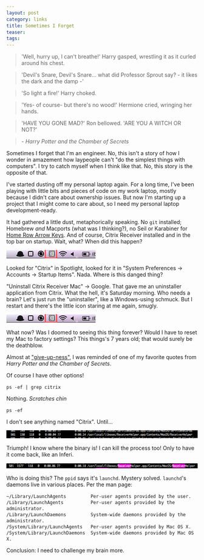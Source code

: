 ```yaml
---
layout: post
category: links
title: Sometimes I Forget
teaser: 
tags: 
---
```


> 'Well, hurry up, I can't breathe!' Harry gasped, wrestling it as it curled around his chest.

> 'Devil's Snare, Devil's Snare... what did Professor Sprout say? - it likes the dark and the damp -' 

> 'So light a fire!' Harry choked.

> 'Yes- of course- but there's no wood!' Hermione cried, wringing her hands.

> 'HAVE YOU GONE MAD?' Ron bellowed. 'ARE YOU A WITCH OR NOT?' 

> \- _Harry Potter and the Chamber of Secrets_


Sometimes I forget that I'm an engineer. No, this isn't a story of how I wonder in amazement how laypeople can't "do the simplest things with computers". I try to catch myself when I think like that. No, this story is the opposite of that.

I've started dusting off my personal laptop again. For a long time, I've been playing with little bits and pieces of code on my work laptop, mostly because I didn't care about ownership issues. But now I'm starting up a project that I might come to care about, so I need my personal laptop development-ready.

It had gathered a little dust, metaphorically speaking. No `git` installed; Homebrew _and_ Macports (what was I thinking?), no Seil or Karabiner for [Home Row Arrow Keys](/Home-row-arrow-keys/). And of course, Citrix Receiver installed and in the top bar on startup. Wait, what? When did this happen?

 ![Citrix Receiver in top bar](/assets/img/topbar.png "Citrix receiver icon in top bar")

Looked for "Citrix" in Spotlight, looked for it in "System Preferences -> Accounts -> Startup Items". Nada. Where is this danged thing?

"Uninstall Citrix Receiver Mac" -> Google. That gave me an uninstaller application from Citrix. What the hell, it's Saturday morning. Who needs a brain? Let's just run the "uninstaller", like a Windows-using schmuck. But I restart and there's the little icon staring at me again, smugly.

 ![Citrix Receiver in top bar](/assets/img/topbar.png "Citrix receiver icon in top bar")

What now? Was I doomed to seeing this thing forever? Would I have to reset my Mac to factory settings? This things's 7 years old; that would surely be the deathblow.

Almost at ["give-up-ness"](/Lessons-from-Jajavy/), I was reminded of one of my favorite quotes from _Harry Potter and the Chamber of Secrets_.

Of course I have other options!

    ps -ef | grep citrix

Nothing. *Scratches chin*

    ps -ef

I don't see anything named "Citrix". Until...

![Citrix Receiver in ps -ef output](/assets/img/psoutput.png "Citrix receiver in ps -ef output")

Triumph! I know where the binary is! I can kill the process too! Only to have it come back, like an Inferi.

![Citrix Receiver in still lives](/assets/img/stilllives.png "Citrix receiver still lives")

Who is doing this? The `ppid` says it's `launchd`. Mystery solved. `launchd`'s daemons live in various places. Per the man page:

    ~/Library/LaunchAgents         Per-user agents provided by the user.
    /Library/LaunchAgents          Per-user agents provided by the administrator.
    /Library/LaunchDaemons         System-wide daemons provided by the administrator.
    /System/Library/LaunchAgents   Per-user agents provided by Mac OS X.
    /System/Library/LaunchDaemons  System-wide daemons provided by Mac OS X.

Conclusion: I need to challenge my brain more.
